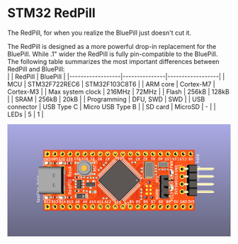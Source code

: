 STM32 RedPill
=============

The RedPill, for when you realize the BluePill just doesn't cut it.

The RedPill is designed as a more powerful drop-in replacement for the
BluePill. While .1" wider the RedPill is fully pin-compatible to the
BluePill.  
The following table summarizes the most important differences between
RedPill and BluePill:  
|                  | RedPill       | BluePill         |
|------------------|---------------|------------------|
| MCU              | STM32F722REC6 | STM32F103C8T6    |
| ARM core         | Cortex-M7     | Cortex-M3        |
| Max system clock | 216MHz        | 72MHz            |
| Flash            | 256kB         | 128kB            |
| SRAM             | 256kB         | 20kB             |
| Programming      | DFU, SWD      | SWD              |
| USB connector    | USB Type C    | Micro USB Type B |
| SD card          | MicroSD       | -                |
| LEDs             | 5             | 1                |

![PCB top](/assets/revA_reder_top.png)
